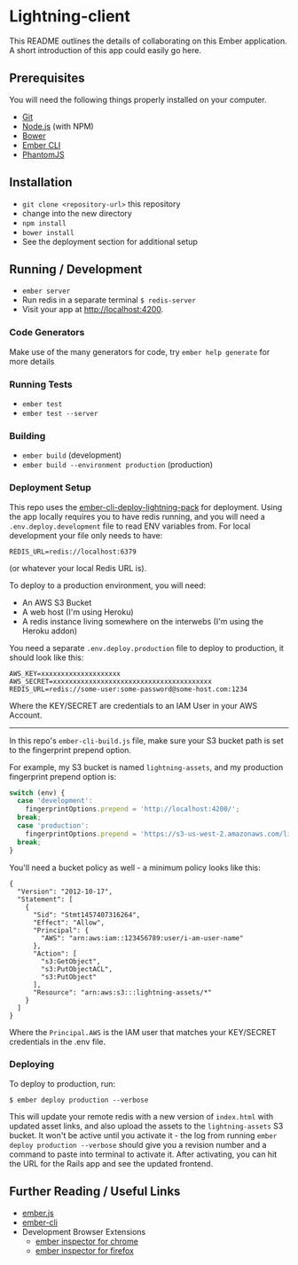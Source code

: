 # Lightning-client

This README outlines the details of collaborating on this Ember application.
A short introduction of this app could easily go here.

## Prerequisites

You will need the following things properly installed on your computer.

* [Git](http://git-scm.com/)
* [Node.js](http://nodejs.org/) (with NPM)
* [Bower](http://bower.io/)
* [Ember CLI](http://www.ember-cli.com/)
* [PhantomJS](http://phantomjs.org/)

## Installation

* `git clone <repository-url>` this repository
* change into the new directory
* `npm install`
* `bower install`
* See the deployment section for additional setup

## Running / Development

* `ember server`
* Run redis in a separate terminal `$ redis-server`
* Visit your app at [http://localhost:4200](http://localhost:4200).

### Code Generators

Make use of the many generators for code, try `ember help generate` for more details

### Running Tests

* `ember test`
* `ember test --server`

### Building

* `ember build` (development)
* `ember build --environment production` (production)

### Deployment Setup

This repo uses the [ember-cli-deploy-lightning-pack](https://github.com/ember-cli-deploy/ember-cli-deploy-lightning-pack) for deployment. Using the app locally requires you to have redis running, and you will need a `.env.deploy.development` file to read ENV variables from. For local development your file only needs to have:

```
REDIS_URL=redis://localhost:6379
```

(or whatever your local Redis URL is).

To deploy to a production environment, you will need:

* An AWS S3 Bucket
* A web host (I'm using Heroku)
* A redis instance living somewhere on the interwebs (I'm using the Heroku addon)

You need a separate `.env.deploy.production` file to deploy to production, it should look like this:

```
AWS_KEY=xxxxxxxxxxxxxxxxxxxx
AWS_SECRET=xxxxxxxxxxxxxxxxxxxxxxxxxxxxxxxxxxxxxxxx
REDIS_URL=redis://some-user:some-password@some-host.com:1234
```

Where the KEY/SECRET are credentials to an IAM User in your AWS Account.

- - -

In this repo's `ember-cli-build.js` file, make sure your S3 bucket path is set to the fingerprint prepend option.

For example, my S3 bucket is named `lightning-assets`, and my production fingerprint prepend option is:

```javascript
switch (env) {
  case 'development':
    fingerprintOptions.prepend = 'http://localhost:4200/';
  break;
  case 'production':
    fingerprintOptions.prepend = 'https://s3-us-west-2.amazonaws.com/lightning-assets/lightning-client/';
  break;
}
```

You'll need a bucket policy as well - a minimum policy looks like this:

```
{
  "Version": "2012-10-17",
  "Statement": [
    {
      "Sid": "Stmt1457407316264",
      "Effect": "Allow",
      "Principal": {
        "AWS": "arn:aws:iam::123456789:user/i-am-user-name"
      },
      "Action": [
        "s3:GetObject",
        "s3:PutObjectACL",
        "s3:PutObject"
      ],
      "Resource": "arn:aws:s3:::lightning-assets/*"
    }
  ]
}
```

Where the `Principal.AWS` is the IAM user that matches your KEY/SECRET credentials in the .env file.

### Deploying

To deploy to production, run:

`$ ember deploy production --verbose`

This will update your remote redis with a new version of `index.html` with updated asset links, and also upload the assets to the `lightning-assets` S3 bucket. It won't be active until you activate it - the log from running `ember deploy production --verbose` should give you a revision number and a command to paste into terminal to activate it. After activating, you can hit the URL for the Rails app and see the updated frontend.

## Further Reading / Useful Links

* [ember.js](http://emberjs.com/)
* [ember-cli](http://www.ember-cli.com/)
* Development Browser Extensions
  * [ember inspector for chrome](https://chrome.google.com/webstore/detail/ember-inspector/bmdblncegkenkacieihfhpjfppoconhi)
  * [ember inspector for firefox](https://addons.mozilla.org/en-US/firefox/addon/ember-inspector/)

